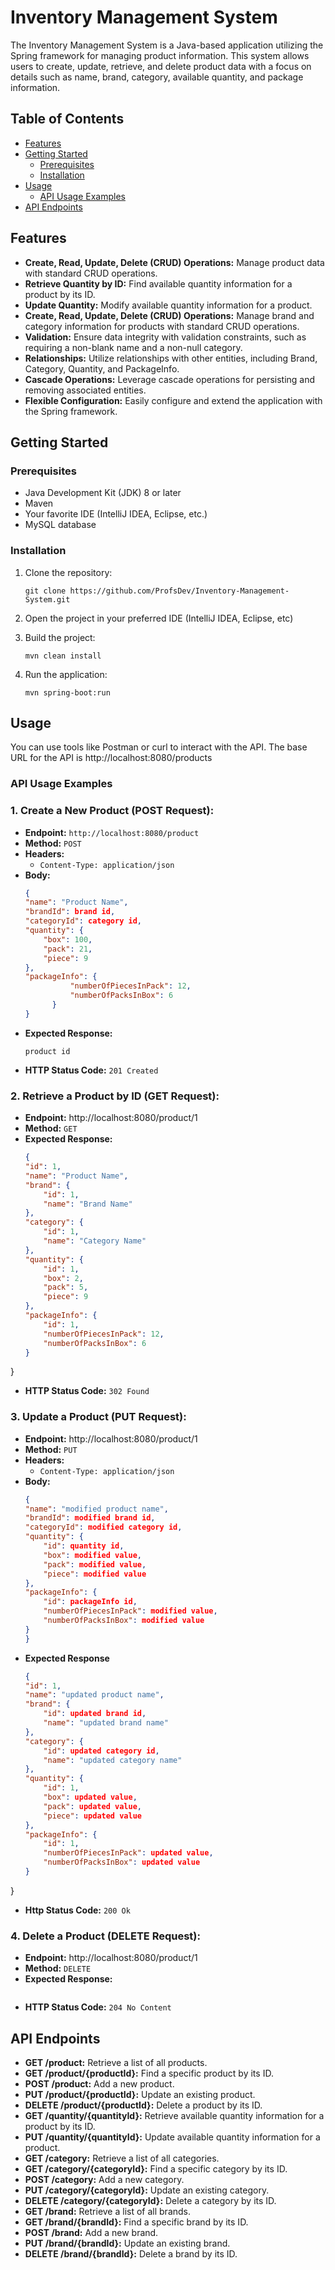 # Inventory Management System

The Inventory Management System is a Java-based application utilizing the Spring framework for managing product information. This system allows users to create, update, retrieve, and delete product data with a focus on details such as name, brand, category, available quantity, and package information.


## Table of Contents

- [Features](#features)
- [Getting Started](#getting-started)
  - [Prerequisites](#prerequisites)
  - [Installation](#installation)
- [Usage](#usage)
    - [API Usage Examples](#api-usage-examples)
- [API Endpoints](#api-endpoints)

## Features

- **Create, Read, Update, Delete (CRUD) Operations:** Manage product data with standard CRUD operations.
- **Retrieve Quantity by ID:** Find available quantity information for a product by its ID.
- **Update Quantity:** Modify available quantity information for a product.
- **Create, Read, Update, Delete (CRUD) Operations:** Manage brand and category information for products with standard CRUD operations.
- **Validation:** Ensure data integrity with validation constraints, such as requiring a non-blank name and a non-null category.
- **Relationships:** Utilize relationships with other entities, including Brand, Category, Quantity, and PackageInfo.
- **Cascade Operations:** Leverage cascade operations for persisting and removing associated entities.
- **Flexible Configuration:** Easily configure and extend the application with the Spring framework.

## Getting Started

### Prerequisites

- Java Development Kit (JDK) 8 or later
- Maven
- Your favorite IDE (IntelliJ IDEA, Eclipse, etc.)
- MySQL database

### Installation

1. Clone the repository:

   ```
   git clone https://github.com/ProfsDev/Inventory-Management-System.git
   ```
2. Open the project in your preferred IDE (IntelliJ IDEA, Eclipse, etc)
3. Build the project: 
    ```
    mvn clean install
    ```
    
4. Run the application: 
    ```
    mvn spring-boot:run
    ```

## Usage
You can use tools like Postman or curl to interact with the API. The base URL for the API is http://localhost:8080/products

### API Usage Examples
    
### 1.  Create a New Product (POST Request):

- **Endpoint:** `http://localhost:8080/product`
- **Method:** `POST`
- **Headers:**
  - `Content-Type: application/json`
- **Body:**
  ```json
  {
  "name": "Product Name",
  "brandId": brand id,
  "categoryId": category id,
  "quantity": {
      "box": 100,
      "pack": 21,
      "piece": 9
  },
  "packageInfo": {
            "numberOfPiecesInPack": 12,
            "numberOfPacksInBox": 6
        }
  }
  
 - **Expected Response:**
    ```
    product id
- **HTTP Status Code:** `201 Created`

### 2. Retrieve a Product by ID (GET Request):
- **Endpoint:** http://localhost:8080/product/1
- **Method:** `GET`
- **Expected Response:**
    ```json
    {
    "id": 1,
    "name": "Product Name",
    "brand": {
        "id": 1,
        "name": "Brand Name"
    },
    "category": {
        "id": 1,
        "name": "Category Name"
    },
    "quantity": {
        "id": 1,
        "box": 2,
        "pack": 5,
        "piece": 9
    },
    "packageInfo": {
        "id": 1,
        "numberOfPiecesInPack": 12,
        "numberOfPacksInBox": 6
    }
}
- **HTTP Status Code:** `302 Found`

### 3. Update a Product (PUT Request):
- **Endpoint:** http://localhost:8080/product/1
- **Method:** `PUT`
- **Headers:**
    - `Content-Type: application/json`
- **Body:**
    ```json
    {
  "name": "modified product name",
  "brandId": modified brand id,
  "categoryId": modified category id,
  "quantity": {
        "id": quantity id,
        "box": modified value,
        "pack": modified value,
        "piece": modified value
    },
    "packageInfo": {
        "id": packageInfo id,
        "numberOfPiecesInPack": modified value,
        "numberOfPacksInBox": modified value
    }
  }
  
 - **Expected Response**
    ```json
    {
    "id": 1,
    "name": "updated product name",
    "brand": {
        "id": updated brand id,
        "name": "updated brand name"
    },
    "category": {
        "id": updated category id,
        "name": "updated category name"
    },
    "quantity": {
        "id": 1,
        "box": updated value,
        "pack": updated value,
        "piece": updated value
    },
    "packageInfo": {
        "id": 1,
        "numberOfPiecesInPack": updated value,
        "numberOfPacksInBox": updated value
    }
}
- **Http Status Code:** `200 Ok`

### 4. Delete a Product (DELETE Request):
- **Endpoint:** http://localhost:8080/product/1
- **Method:** `DELETE`
- **Expected Response:**
    ```json
- **HTTP Status Code:** `204 No Content`

## API Endpoints

- **GET /product:** Retrieve a list of all products.
- **GET /product/{productId}:** Find a specific product by its ID.
- **POST /product:** Add a new product.
- **PUT /product/{productId}:** Update an existing product.
- **DELETE /product/{productId}:** Delete a product by its ID.
- **GET /quantity/{quantityId}:** Retrieve available quantity information for a product by its ID.
- **PUT /quantity/{quantityId}:** Update available quantity information for a product.
- **GET /category:** Retrieve a list of all categories.
- **GET /category/{categoryId}:** Find a specific category by its ID.
- **POST /category:** Add a new category.
- **PUT /category/{categoryId}:** Update an existing category.
- **DELETE /category/{categoryId}:** Delete a category by its ID.
- **GET /brand:** Retrieve a list of all brands.
- **GET /brand/{brandId}:** Find a specific brand by its ID.
- **POST /brand:** Add a new brand.
- **PUT /brand/{brandId}:** Update an existing brand.
- **DELETE /brand/{brandId}:** Delete a brand by its ID.